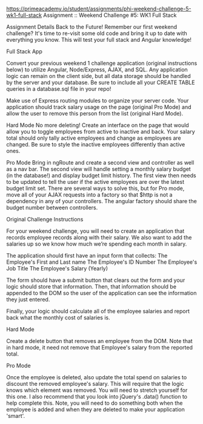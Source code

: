 https://primeacademy.io/student/assignments/phi-weekend-challenge-5-wk1-full-stack
Assignment :: Weekend Challenge #5: WK1 Full Stack

Assignment Details
Back to the Future!
Remember our first weekend challenge? It's time to re-visit some old code and bring it up to date with everything you know. This will test your full stack and Angular knowledge!

Full Stack App

Convert your previous weekend 1 challenge application (original instructions below) to utilize Angular, Node/Express, AJAX, and SQL. Any application logic can remain on the client side, but all data storage should be handled by the server and your database. Be sure to include all your CREATE TABLE queries in a database.sql file in your repo!

Make use of Express routing modules to organize your server code. Your application should track salary usage on the page (original Pro Mode) and allow the user to remove this person from the list (original Hard Mode).

Hard Mode
No more deleting! Create an interface on the page that would allow you to toggle employees from active to inactive and back. Your salary total should only tally active employees and change as employees are changed. Be sure to style the inactive employees differently than active ones.

Pro Mode
Bring in ngRoute and create a second view and controller as well as a nav bar. The second view will handle setting a monthly salary budget (in the database!) and display budget limit history. The first view then needs to be updated to tell the user if the active employees are over the latest budget limit set. There are several ways to solve this, but for Pro mode, move all of your AJAX requests into a factory so that $http is not a dependency in any of your controllers. The angular factory should share the budget number between controllers.



Original Challenge Instructions

For your weekend challenge, you will need to create an application that records employee records along with their salary. We also want to add the salaries up so we know how much we’re spending each month in salary.

The application should first have an input form that collects: The Employee's First and Last name The Employee's ID Number The Employee's Job Title The Employee's Salary (Yearly)

The form should have a submit button that clears out the form and your logic should store that information. Then, that information should be appended to the DOM so the user of the application can see the information they just entered.

Finally, your logic should calculate all of the employee salaries and report back what the monthly cost of salaries is.

Hard Mode

Create a delete button that removes an employee from the DOM. Note that in hard mode, it need not remove that Employee's salary from the reported total.

Pro Mode

Once the employee is deleted, also update the total spend on salaries to discount the removed employee's salary. This will require that the logic knows which element was removed. You will need to stretch yourself for this one. I also recommend that you look into jQuery's .data() function to help complete this. Note, you will need to do something both when the employee is added and when they are deleted to make your application 'smart'.
